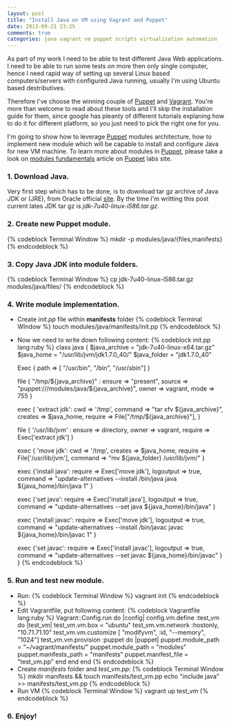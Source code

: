 ```yaml
---
layout: post
title: "Install Java on VM using Vagrant and Puppet"
date: 2013-09-21 23:25
comments: true
categories: java vagrant vm puppet scripts virtualization automation
---
```

As part of my work I need to be able to test different Java Web applications. I need to be able to run some tests on more then only single computer, hence I need rapid way of setting up several Linux based computers/servers with configured Java running, usually I'm using Ubuntu based destributives.

Therefore I've choose the winning couple of [Puppet] and [Vagrant]. You're more than welcome to read about these tools and I'll skip the installation guide for them, since google has pleanty of different tutorials explaning how to do it for different platform, so you just need to pick the right one for you.

<!-- more -->

I'm going to show how to leverage [Puppet] modules architecture, how to implement new module which will be capable to install and configure Java for new VM machine. To learn more about modules in [Puppet], please take a look on [modules fundamentals][puppet_modules] article on [Puppet] labs site.

### 1. Download Java.
Very first step which has to be done, is to download tar gz archive of Java JDK or (JRE), from Oracle official [site][Oracle]. By the time I'm writting this post current lates JDK tar gz is _jdk-7u40-linux-i586.tar.gz_.
### 2. Create new Puppet module.
{% codeblock Terminal Window %}
mkdir -p modules/java/{files,manifests}
{% endcodeblock %}
### 3. Copy Java JDK into module folders.
{% codeblock Terminal Window %}
cp jdk-7u40-linux-i586.tar.gz modules/java/files/
{% endcodeblock %}
### 4. Write module implementation.
+ Create _init.pp_ file within __manifests__ folder
{% codeblock Terminal WIndow %}
touch modules/java/manifests/init.pp
{% endcodeblock %}
+ Now we need to write down following content:
{% codeblock init.pp lang:ruby  %}
class java {
    $java_archive = "jdk-7u40-linux-x64.tar.gz"
    $java_home = "/usr/lib/jvm/jdk1.7.0_40/"
    $java_folder = "jdk1.7.0_40"

    Exec {
        path => [ "/usr/bin", "/bin", "/usr/sbin"]
    }

    file { "/tmp/${java_archive}" :
        ensure => "present",
        source => "puppet:///modules/java/${java_archive}",
        owner  => vagrant,
        mode   => 755
    }

    exec { 'extract jdk':
        cwd => '/tmp',
        command => "tar xfv ${java_archive}",
        creates => $java_home,
        require => File["/tmp/${java_archive}"],
    }

    file { '/usr/lib/jvm' :
        ensure => directory,
        owner => vagrant,
        require => Exec['extract jdk']
    }

    exec { 'move jdk':
        cwd => '/tmp',
        creates => $java_home,
        require => File['/usr/lib/jvm'],
        command => "mv ${java_folder} /usr/lib/jvm/"
    }

    exec {'install java':
        require => Exec['move jdk'],
        logoutput => true,
        command => "update-alternatives --install /bin/java java ${java_home}/bin/java 1"
    }

    exec {'set java':
        require => Exec['install java'],
        logoutput => true,
        command => "update-alternatives --set java ${java_home}/bin/java"
    }

    exec {'install javac':
        require => Exec['move jdk'],
        logoutput => true,
        command => "update-alternatives --install /bin/javac javac ${java_home}/bin/javac 1"
    }

    exec {'set javac':
        require => Exec['install javac'],
        logoutput => true,
        command => "update-alternatives --set javac ${java_home}/bin/javac"
    }
}
{% endcodeblock %}
### 5. Run and test new module.

+ Run:
{% codeblock Terminal Window %}
vagrant init
{% endcodeblock %}
+ Edit Vagrantfile, put following content:
{% codeblock Vagrantfile lang:ruby %}
Vagrant::Config.run do |config|
  config.vm.define :test_vm do |test_vm|
        test_vm.vm.box = "ubuntu"
        test_vm.vm.network :hostonly, "10.71.71.10"
        test_vm.vm.customize [ "modifyvm", :id, "--memory", "1024"]
        test_vm.vm.provision :puppet do |puppet|
                puppet.module_path = "~/vagrant/manifests/"
                puppet.module_path = "modules"
                puppet.manifests_path = "manifests"
                puppet.manifest_file  = "test_vm.pp"
        end
  end
end
{% endcodeblock %}
+ Create _manifests_ folder and _test_vm.pp_:
{% codeblock Terminal Window %}
mkdir manifests && touch manifests/test_vm.pp
echo "include java" >> manifests/test_vm.pp
{% endcodeblock %}
+ Run VM 
{% codeblock Terminal Window %}
vagrant up test_vm
{% endcodeblock %}

### 6. Enjoy!

[Puppet]:http://puppetlabs.com/
[puppet_modules]: http://docs.puppetlabs.com/puppet/2.7/reference/modules_fundamentals.html
[Vagrant]:http://www.vagrantup.com/
[Oracle]:http://www.oracle.com/technetwork/java/javase/downloads/jdk7-downloads-1880260.html
